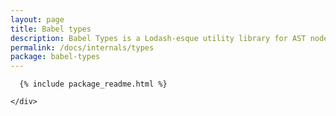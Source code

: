 ```yaml
---
layout: page
title: Babel types
description: Babel Types is a Lodash-esque utility library for AST nodes
permalink: /docs/internals/types
package: babel-types
---
```


<div class="container docs-content">
  <div class="step-wizard">
    <div class="step">

      {% include package_readme.html %}

    </div>
  </div>
</div>
